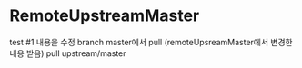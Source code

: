 # RemoteUpstreamMaster
test
#1 내용을 수정
branch master에서 
pull  (remoteUpsreamMaster에서 변경한 내용 받음)
pull upstream/master 
